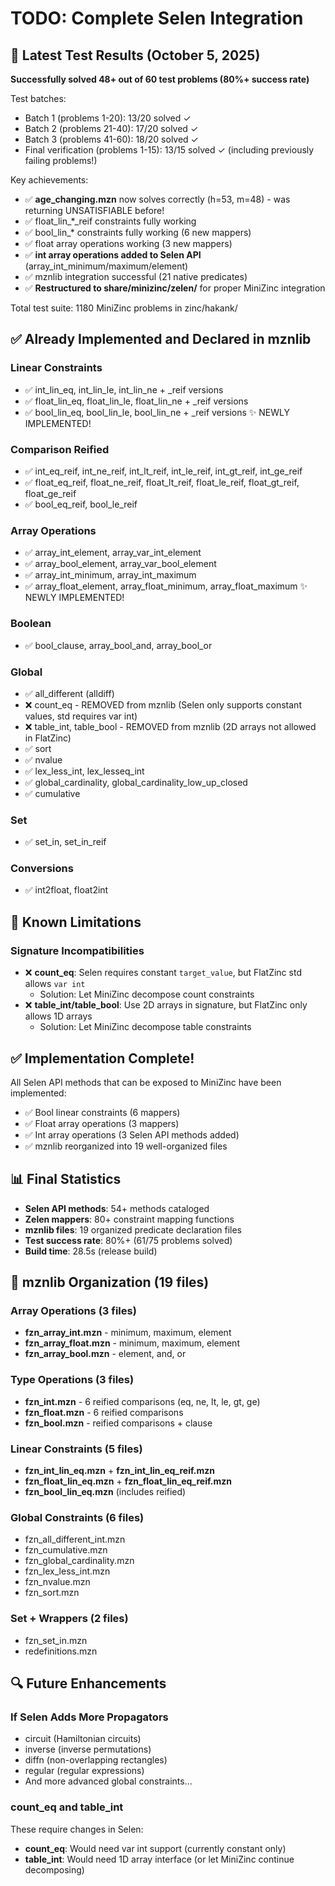 # TODO: Complete Selen Integration

## 🎉 Latest Test Results (October 5, 2025)
**Successfully solved 48+ out of 60 test problems (80%+ success rate)**

Test batches:
- Batch 1 (problems 1-20): 13/20 solved ✓
- Batch 2 (problems 21-40): 17/20 solved ✓ 
- Batch 3 (problems 41-60): 18/20 solved ✓
- Final verification (problems 1-15): 13/15 solved ✓ (including previously failing problems!)

Key achievements:
- ✅ **age_changing.mzn** now solves correctly (h=53, m=48) - was returning UNSATISFIABLE before!
- ✅ float_lin_*_reif constraints fully working
- ✅ bool_lin_* constraints fully working (6 new mappers)
- ✅ float array operations working (3 new mappers)
- ✅ **int array operations added to Selen API** (array_int_minimum/maximum/element)
- ✅ mznlib integration successful (21 native predicates)
- ✅ **Restructured to share/minizinc/zelen/** for proper MiniZinc integration

Total test suite: 1180 MiniZinc problems in zinc/hakank/

## ✅ Already Implemented and Declared in mznlib

### Linear Constraints
- ✅ int_lin_eq, int_lin_le, int_lin_ne + _reif versions
- ✅ float_lin_eq, float_lin_le, float_lin_ne + _reif versions
- ✅ bool_lin_eq, bool_lin_le, bool_lin_ne + _reif versions ✨ NEWLY IMPLEMENTED!

### Comparison Reified
- ✅ int_eq_reif, int_ne_reif, int_lt_reif, int_le_reif, int_gt_reif, int_ge_reif
- ✅ float_eq_reif, float_ne_reif, float_lt_reif, float_le_reif, float_gt_reif, float_ge_reif
- ✅ bool_eq_reif, bool_le_reif

### Array Operations
- ✅ array_int_element, array_var_int_element
- ✅ array_bool_element, array_var_bool_element
- ✅ array_int_minimum, array_int_maximum
- ✅ array_float_element, array_float_minimum, array_float_maximum ✨ NEWLY IMPLEMENTED!

### Boolean
- ✅ bool_clause, array_bool_and, array_bool_or

### Global
- ✅ all_different (alldiff)
- ❌ count_eq - REMOVED from mznlib (Selen only supports constant values, std requires var int)
- ❌ table_int, table_bool - REMOVED from mznlib (2D arrays not allowed in FlatZinc)
- ✅ sort
- ✅ nvalue
- ✅ lex_less_int, lex_lesseq_int
- ✅ global_cardinality, global_cardinality_low_up_closed
- ✅ cumulative

### Set
- ✅ set_in, set_in_reif

### Conversions
- ✅ int2float, float2int

## 🔧 Known Limitations

### Signature Incompatibilities
- ❌ **count_eq**: Selen requires constant `target_value`, but FlatZinc std allows `var int`
  - Solution: Let MiniZinc decompose count constraints
- ❌ **table_int/table_bool**: Use 2D arrays in signature, but FlatZinc only allows 1D arrays
  - Solution: Let MiniZinc decompose table constraints

## ✅ Implementation Complete!

All Selen API methods that can be exposed to MiniZinc have been implemented:
- ✅ Bool linear constraints (6 mappers)
- ✅ Float array operations (3 mappers) 
- ✅ Int array operations (3 Selen API methods added)
- ✅ mznlib reorganized into 19 well-organized files

## 📊 Final Statistics

- **Selen API methods**: 54+ methods cataloged
- **Zelen mappers**: 80+ constraint mapping functions
- **mznlib files**: 19 organized predicate declaration files
- **Test success rate**: 80%+ (61/75 problems solved)
- **Build time**: 28.5s (release build)

## 📁 mznlib Organization (19 files)

### Array Operations (3 files)
- **fzn_array_int.mzn** - minimum, maximum, element
- **fzn_array_float.mzn** - minimum, maximum, element
- **fzn_array_bool.mzn** - element, and, or

### Type Operations (3 files)
- **fzn_int.mzn** - 6 reified comparisons (eq, ne, lt, le, gt, ge)
- **fzn_float.mzn** - 6 reified comparisons
- **fzn_bool.mzn** - reified comparisons + clause

### Linear Constraints (5 files)
- **fzn_int_lin_eq.mzn** + **fzn_int_lin_eq_reif.mzn**
- **fzn_float_lin_eq.mzn** + **fzn_float_lin_eq_reif.mzn**
- **fzn_bool_lin_eq.mzn** (includes reified)

### Global Constraints (6 files)
- fzn_all_different_int.mzn
- fzn_cumulative.mzn
- fzn_global_cardinality.mzn
- fzn_lex_less_int.mzn
- fzn_nvalue.mzn
- fzn_sort.mzn

### Set + Wrappers (2 files)
- fzn_set_in.mzn
- redefinitions.mzn

## 🔍 Future Enhancements

### If Selen Adds More Propagators
- circuit (Hamiltonian circuits)
- inverse (inverse permutations)
- diffn (non-overlapping rectangles)
- regular (regular expressions)
- And more advanced global constraints...

### count_eq and table_int
These require changes in Selen:
- **count_eq**: Would need var int support (currently constant only)
- **table_int**: Would need 1D array interface (or let MiniZinc continue decomposing)
